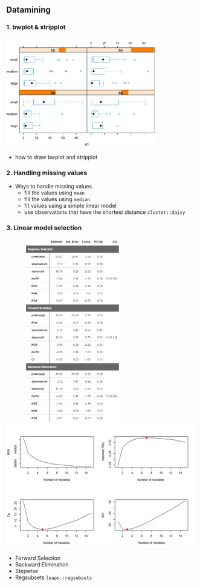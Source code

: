 ## Datamining

### 1. bwplot & stripplot
<p>
    <img src="png/stripplot.PNG" width="400" />
</p>  

* how to draw bwplot and stripplot 
    
### 2. Handling missing values
* Ways to handle missing values
    + fill the values using `mean`
    + fill the values using `median`
    + fit values using a simple linear model
    + use observations that have the shortest distance `cluster::daisy`  
     
### 3. Linear model selection
<img src="png/model.PNG" width="250" hspace="50"/> <img src="png/linear_model_selection.png" width="500"/>  

* Forward Selection
* Backward Elimination
* Stepwise
* Regsubsets  `leaps::regsubsets`  
